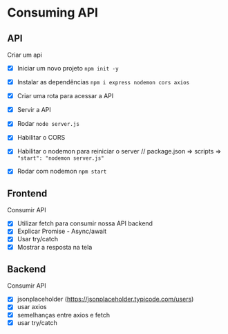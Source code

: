 # Consuming API

## API

Criar um api
- [x] Iniciar um novo projeto  `npm init -y`
- [x] Instalar as dependências `npm i express nodemon cors axios`
- [x] Criar uma rota para acessar a API
- [x] Servir a API
- [x] Rodar `node server.js`
- [x] Habilitar o CORS
- [x] Habilitar o nodemon para reiniciar o server // package.json => scripts => `"start": "nodemon server.js"`
- [x] Rodar com nodemon `npm start`



## Frontend
Consumir API

- [x] Utilizar fetch para consumir nossa API backend
- [x] Explicar Promise - Async/await
- [x] Usar try/catch
- [x] Mostrar a resposta na tela

## Backend
Consumir API

- [x] jsonplaceholder (https://jsonplaceholder.typicode.com/users)
- [x] usar axios
- [x] semelhanças entre axios e fetch
- [x] usar try/catch

